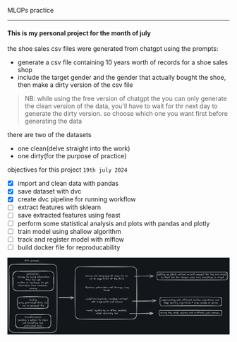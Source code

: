 MLOPs practice
***

#### This is my personal project for the month of july

the shoe sales csv files were generated from chatgpt using the prompts:
- generate a csv file containing 10 years worth of records for a shoe sales shop
- include the target gender and the gender that actually bought the shoe, then make a dirty version of the csv file

> NB:  while using the free version of chatgpt the you can only generate the clean version of the data, you'll have to wait for thr next day to generate the dirty version. so choose which one you want first before generating the data

there are two of the datasets
- one clean(delve straight into the work) 
- one dirty(for the purpose of practice)

objectives for this project `19th july 2024`
- [x] import and clean data with pandas
- [x] save dataset with dvc
- [x] create dvc pipeline for running workflow
- [ ] extract features with sklearn
- [ ] save extracted features using feast
- [ ] perform some statistical analysis and plots with pandas and plotly
- [ ] train model using shallow algorithm
- [ ] track and register model with mlflow 
- [ ] build docker file for reproducability

![shoe plan](shoe_plan.png)
